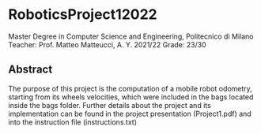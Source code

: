 # RoboticsProject12022

Master Degree in Computer Science and Engineering, Politecnico di Milano
Teacher: Prof. Matteo Matteucci, A. Y. 2021/22
Grade: 23/30

## Abstract
The purpose of this project is the computation of a mobile robot odometry, starting from its wheels velocities, which were included in the bags located inside the bags folder. Further details about the project and its implementation can be found in the
project presentation (Project1.pdf) and into the instruction file (instructions.txt)
